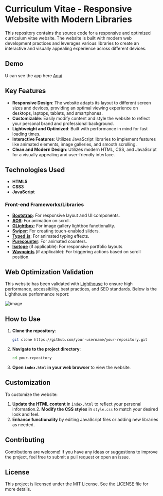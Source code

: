 # Curriculum Vitae - Responsive Website with Modern Libraries

This repository contains the source code for a responsive and optimized curriculum vitae website. The website is built with modern web development practices and leverages various libraries to create an interactive and visually appealing experience across different devices.

## Demo
U can see the app here [Aquí](https://portfolio-gioakol.vercel.app/)

## Key Features

- **Responsive Design**: The website adapts its layout to different screen sizes and devices, providing an optimal viewing experience on desktops, laptops, tablets, and smartphones.
- **Customizable**: Easily modify content and style the website to reflect your personal brand and professional background.
- **Lightweight and Optimized**: Built with performance in mind for fast loading times.
- **Interactive Features**: Utilizes JavaScript libraries to implement features like animated elements, image galleries, and smooth scrolling.
- **Clean and Modern Design**: Utilizes modern HTML, CSS, and JavaScript for a visually appealing and user-friendly interface.

## Technologies Used

- **HTML5**
- **CSS3**
- **JavaScript**

### Front-end Frameworks/Libraries

- **[Bootstrap](https://getbootstrap.com/)**: For responsive layout and UI components.
- **[AOS](https://michalsnik.github.io/aos/)**: For animation on scroll.
- **[GLightbox](https://biati-digital.github.io/glightbox/)**: For image gallery lightbox functionality.
- **[Swiper](https://swiperjs.com/)**: For creating touch-enabled sliders.
- **[Typed.js](https://mattboldt.com/demos/typed-js/)**: For animated typing effects.
- **[Purecounter](https://github.com/srexi/purecounterjs)**: For animated counters.
- **[Isotope](https://isotope.metafizzy.co/)** (if applicable): For responsive portfolio layouts.
- **[Waypoints](https://imakewebthings.com/waypoints/)** (if applicable): For triggering actions based on scroll position.

## Web Optimization Validation

This website has been validated with [Lighthouse](https://developers.google.com/web/tools/lighthouse) to ensure high performance, accessibility, best practices, and SEO standards. Below is the Lighthouse performance report:

![image](https://github.com/gioakol/Curriculum-Vitae/assets/67519852/e30ebe16-f40e-4a26-8192-b09a06be7633)

## How to Use

1. **Clone the repository**:
   ```bash
   git clone https://github.com/your-username/your-repository.git
   ```

2. **Navigate to the project directory**:
   ```bash
   cd your-repository
   ```

3. **Open `index.html` in your web browser** to view the website.

## Customization

To customize the website:

1. **Update the HTML content** in `index.html` to reflect your personal information.2. **Modify the CSS styles** in `style.css` to match your desired look and feel.
3. **Enhance functionality** by editing JavaScript files or adding new libraries as needed.

## Contributing

Contributions are welcome! If you have any ideas or suggestions to improve the project, feel free to submit a pull request or open an issue.

## License

This project is licensed under the MIT License. See the [LICENSE](LICENSE) file for more details.
